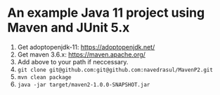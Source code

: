 # An example Java 11 project using Maven and JUnit 5.x

1. Get adoptopenjdk-11: https://adoptopenjdk.net/
2. Get maven 3.6.x: https://maven.apache.org/
3. Add above to your path if neccessary.
4. `git clone git@github.com:git@github.com:navedrasul/MavenP2.git`
5. `mvn clean package`
6. `java -jar target/maven2-1.0.0-SNAPSHOT.jar`
